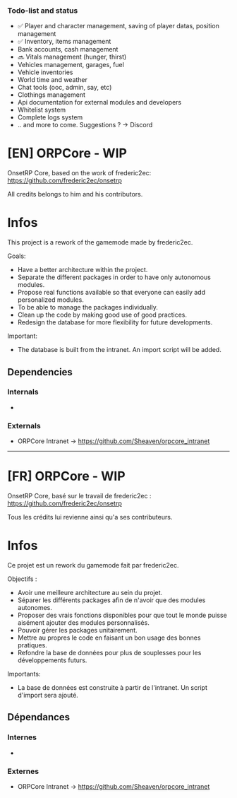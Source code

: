 ### Todo-list and status
- :white_check_mark: Player and character management, saving of player datas, position management
- :white_check_mark: Inventory, items management
- Bank accounts, cash management
- :soon: Vitals management (hunger, thirst)
- Vehicles management, garages, fuel
- Vehicle inventories
- World time and weather
- Chat tools (ooc, admin, say, etc)
- Clothings management
- Api documentation for external modules and developers
- Whitelist system
- Complete logs system
- .. and more to come. Suggestions ? → Discord

# [EN] ORPCore - WIP
OnsetRP Core, based on the work of frederic2ec: https://github.com/frederic2ec/onsetrp

All credits belongs to him and his contributors.

# Infos
This project is a rework of the gamemode made by frederic2ec.

Goals:
- Have a better architecture within the project.
- Separate the different packages in order to have only autonomous modules.
- Propose real functions available so that everyone can easily add personalized modules.
- To be able to manage the packages individually.
- Clean up the code by making good use of good practices.
- Redesign the database for more flexibility for future developments.

Important:
- The database is built from the intranet. An import script will be added.

## Dependencies
### Internals
- 
### Externals
- ORPCore Intranet → https://github.com/Sheaven/orpcore_intranet

---

# [FR] ORPCore - WIP
OnsetRP Core, basé sur le travail de frederic2ec : https://github.com/frederic2ec/onsetrp

Tous les crédits lui revienne ainsi qu'a ses contributeurs.

# Infos
Ce projet est un rework du gamemode fait par frederic2ec.

Objectifs :
- Avoir une meilleure architecture au sein du projet.
- Séparer les différents packages afin de n'avoir que des modules autonomes.
- Proposer des vrais fonctions disponibles pour que tout le monde puisse aisément ajouter des modules personnalisés.
- Pouvoir gérer les packages unitairement.
- Mettre au propres le code en faisant un bon usage des bonnes pratiques.
- Refondre la base de données pour plus de souplesses pour les développements futurs.

Importants:
- La base de données est construite à partir de l'intranet. Un script d'import sera ajouté.

## Dépendances
### Internes
- 
### Externes
- ORPCore Intranet → https://github.com/Sheaven/orpcore_intranet

